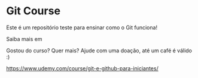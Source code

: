 <h1>Git Course</h1>

Este é um repositório teste para ensinar como o Git funciona!

Saiba mais em 

Gostou do curso? Quer mais? Ajude com uma doação, até um café é válido :) 

https://www.udemy.com/course/git-e-github-para-iniciantes/
